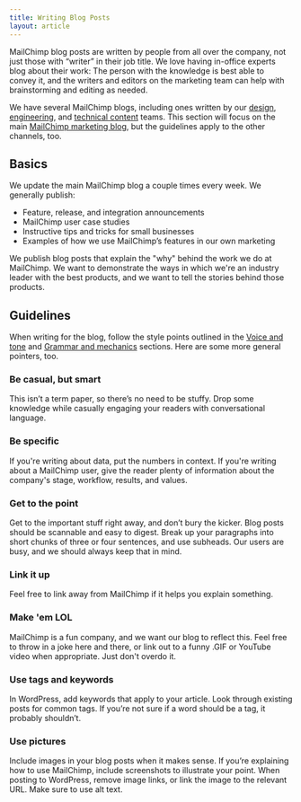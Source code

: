```yaml
---
title: Writing Blog Posts
layout: article
---
```


MailChimp blog posts are written by people from all over the company, not just those with “writer” in their job title. We love having in-office experts blog about their work: The person with the knowledge is best able to convey it, and the writers and editors on the marketing team can help with brainstorming and editing as needed.

We have several MailChimp blogs, including ones written by our [design](http://creative.mailchimp.com), [engineering](http://devs.mailchimp.com/blog/), and [technical content](http://docmakers.mailchimp.com) teams. This section will focus on the main [MailChimp marketing blog](http://blog.mailchimp.com), but the guidelines apply to the other channels, too.

## Basics 

We update the main MailChimp blog a couple times every week. We generally publish:

* Feature, release, and integration announcements
* MailChimp user case studies
* Instructive tips and tricks for small businesses
* Examples of how we use MailChimp’s features in our own marketing

We publish blog posts that explain the "why" behind the work we do at MailChimp. We want to demonstrate the ways in which we're an industry leader with the best products, and we want to tell the stories behind those products. 

## Guidelines

When writing for the blog, follow the style points outlined in the [Voice and tone](/voice-and-tone) and [Grammar and mechanics](/grammar-and-mechanics) sections. Here are some more general pointers, too.

### Be casual, but smart
This isn’t a term paper, so there’s no need to be stuffy. Drop some knowledge while casually engaging your readers with conversational language. 

### Be specific
If you're writing about data, put the numbers in context. If you're writing about a MailChimp user, give the reader plenty of information about the company's stage, workflow, results, and values.

### Get to the point
Get to the important stuff right away, and don’t bury the kicker. Blog posts should be scannable and easy to digest. Break up your paragraphs into short chunks of three or four sentences, and use subheads. Our users are busy, and we should always keep that in mind.

### Link it up
Feel free to link away from MailChimp if it helps you explain something.

### Make 'em LOL
MailChimp is a fun company, and we want our blog to reflect this. Feel free to throw in a joke here and there, or link out to a funny .GIF or YouTube video when appropriate. Just don't overdo it.

### Use tags and keywords
In WordPress, add keywords that apply to your article. Look through existing posts for common tags. If you’re not sure if a word should be a tag, it probably shouldn’t.

### Use pictures
Include images in your blog posts when it makes sense. If you’re explaining how to use MailChimp, include screenshots to illustrate your point. When posting to WordPress, remove image links, or link the image to the relevant URL. Make sure to use alt text.

